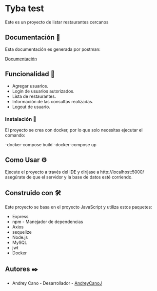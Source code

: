 # Tyba test

Este es un proyecto de listar restaurantes cercanos

## Documentación 📓

Esta documentación es generada por postman:

[Documentación](https://documenter.getpostman.com/view/24369874/2s8YeoPtBK)


## Funcionalidad 🚀

- Agregar usuarios.
- Login de usuarios autorizados.
- Lista de restaurantes.
- Información de las consultas realizadas.
- Logout de usuario.



### Instalación 🔧

El proyecto se crea con docker, por lo que solo necesitas ejecutar el comando:

-docker-compose build
-docker-compose up

## Como Usar ⚙️

Ejecute el proyecto a través del IDE y diríjase a http://localhost:5000/ asegúrate de que el servidor y la base de datos esté corriendo.


## Construido con 🛠️

Este proyecto se basa en el proyecto JavaScript y utiliza estos paquetes:

* Express
* npm - Manejador de dependencias
* Axios
* sequelize
* Node.js
* MySQL
* jwt
* Docker



## Autores ✒️


* Andrey Cano - Desarrollador - [AndreyCanoJ](https://github.com/AndreyCanoJ)
